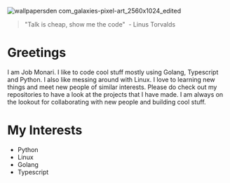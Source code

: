 ![wallpapersden com_galaxies-pixel-art_2560x1024_edited](https://user-images.githubusercontent.com/62053026/214367868-57693a41-ed57-4af7-9032-c609b9b6d951.jpg)

> "Talk is cheap, show me the code"
>  - Linus Torvalds

# Greetings

I am Job Monari. I like to code cool stuff mostly using Golang, Typescript and Python.
I also like messing around with Linux. 
I love to learning new things and meet new people of similar interests. 
Please do check out my repositories to have a look at the projects that I have made. 
I am always on the lookout for collaborating with new people and building cool stuff. 

# My Interests

- Python
- Linux
- Golang
- Typescript
